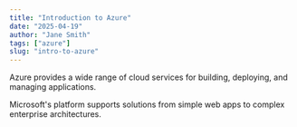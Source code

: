 ```yaml
---
title: "Introduction to Azure"
date: "2025-04-19"
author: "Jane Smith"
tags: ["azure"]
slug: "intro-to-azure"
---
```


Azure provides a wide range of cloud services for building, deploying, and managing applications.

Microsoft's platform supports solutions from simple web apps to complex enterprise architectures.
